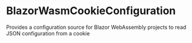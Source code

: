 # BlazorWasmCookieConfiguration
Provides a configuration source for Blazor WebAssembly projects to read JSON configuration from a cookie
